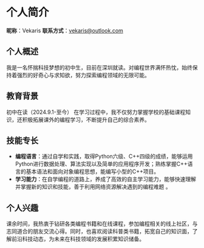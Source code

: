 # 个人简介
**昵称**：Vekaris
**联系方式**：vekaris@outlook.com

## 个人概述
我是一名怀揣科技梦想的初中生，目前在深圳就读。对编程世界满怀热忱，始终保持着强烈的好奇心与求知欲，努力探索编程领域的无限可能。

## 教育背景
初中在读（2024.9.1-至今）
在学习过程中，我不仅努力掌握学校的基础课程知识，还积极拓展课外的编程学习，不断提升自己的综合素养。

## 技能专长
- **编程语言**：通过自学和实践，取得Python六级、C++四级的成绩，能够运用Python进行数据处理、算法实现以及简单的应用程序开发；熟练掌握C++语言的基本语法和面向对象编程思想，能编写小型的C++项目。
- **学习能力**：在自学编程的道路上，养成了高效的自主学习能力，能够快速理解并掌握新的知识和技能，善于利用网络资源解决遇到的编程难题 。

## 个人兴趣
课余时间，我热衷于钻研各类编程书籍和在线课程，参加编程相关的线上社区，与志同道合的朋友交流心得。同时，也喜欢阅读科普类书籍，拓宽自己的知识面，了解前沿科技动态，为未来在科技领域的发展积累知识储备。 
